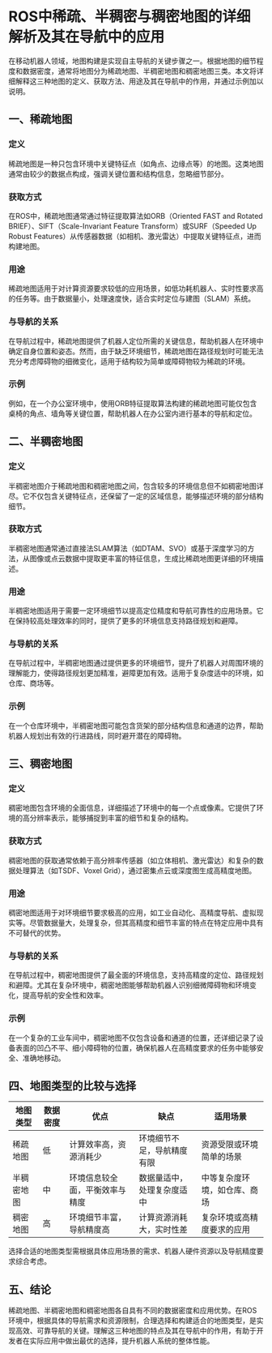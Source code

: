 # ROS中稀疏、半稠密与稠密地图的详细解析及其在导航中的应用

在移动机器人领域，地图构建是实现自主导航的关键步骤之一。根据地图的细节程度和数据密度，通常将地图分为稀疏地图、半稠密地图和稠密地图三类。本文将详细解释这三种地图的定义、获取方法、用途及其在导航中的作用，并通过示例加以说明。

## 一、稀疏地图

### 定义
稀疏地图是一种只包含环境中关键特征点（如角点、边缘点等）的地图。这类地图通常由较少的数据点构成，强调关键位置和结构信息，忽略细节部分。

### 获取方式
在ROS中，稀疏地图通常通过特征提取算法如ORB（Oriented FAST and Rotated BRIEF）、SIFT（Scale-Invariant Feature Transform）或SURF（Speeded Up Robust Features）从传感器数据（如相机、激光雷达）中提取关键特征点，进而构建地图。

### 用途
稀疏地图适用于对计算资源要求较低的应用场景，如低功耗机器人、实时性要求高的任务等。由于数据量小，处理速度快，适合实时定位与建图（SLAM）系统。

### 与导航的关系

在导航过程中，稀疏地图提供了机器人定位所需的关键信息，帮助机器人在环境中确定自身位置和姿态。然而，由于缺乏环境细节，稀疏地图在路径规划时可能无法充分考虑障碍物的细微变化，适用于结构较为简单或障碍物较为稀疏的环境。

### 示例
例如，在一个办公室环境中，使用ORB特征提取算法构建的稀疏地图可能仅包含桌椅的角点、墙角等关键位置，帮助机器人在办公室内进行基本的导航和定位。

## 二、半稠密地图

### 定义
半稠密地图介于稀疏地图和稠密地图之间，包含较多的环境信息但不如稠密地图详尽。它不仅包含关键特征点，还保留了一定的区域信息，能够描述环境的部分结构细节。

### 获取方式
半稠密地图通常通过直接法SLAM算法（如DTAM、SVO）或基于深度学习的方法，从图像或点云数据中提取更丰富的特征信息，生成比稀疏地图更详细的环境描述。

### 用途
半稠密地图适用于需要一定环境细节以提高定位精度和导航可靠性的应用场景。它在保持较高处理效率的同时，提供了更多的环境信息支持路径规划和避障。

### 与导航的关系
在导航过程中，半稠密地图通过提供更多的环境细节，提升了机器人对周围环境的理解能力，使得路径规划更加精准，避障更加有效。适用于复杂度适中的环境，如仓库、商场等。

### 示例
在一个仓库环境中，半稠密地图可能包含货架的部分结构信息和通道的边界，帮助机器人规划出有效的行进路线，同时避开潜在的障碍物。

## 三、稠密地图

### 定义
稠密地图包含环境的全面信息，详细描述了环境中的每一个点或像素。它提供了环境的高分辨率表示，能够捕捉到丰富的细节和复杂的结构。

### 获取方式
稠密地图的获取通常依赖于高分辨率传感器（如立体相机、激光雷达）和复杂的数据处理算法（如TSDF、Voxel Grid），通过密集点云或深度图生成高精度地图。

### 用途
稠密地图适用于对环境细节要求极高的应用，如工业自动化、高精度导航、虚拟现实等。尽管数据量大，处理复杂，但其高精度和细节丰富的特点在特定应用中具有不可替代的优势。

### 与导航的关系
在导航过程中，稠密地图提供了最全面的环境信息，支持高精度的定位、路径规划和避障。尤其在复杂环境中，稠密地图能够帮助机器人识别细微障碍物和环境变化，提高导航的安全性和效率。

### 示例
在一个复杂的工业车间中，稠密地图不仅包含设备和通道的位置，还详细记录了设备表面的凹凸不平、细小障碍物的位置，确保机器人在高精度要求的任务中能够安全、准确地移动。

## 四、地图类型的比较与选择

| 地图类型   | 数据密度 | 优点                           | 缺点                       | 适用场景                     |
| ---------- | -------- | ------------------------------ | -------------------------- | ---------------------------- |
| 稀疏地图   | 低       | 计算效率高，资源消耗少         | 环境细节不足，导航精度有限 | 资源受限或环境简单的场景     |
| 半稠密地图 | 中       | 环境信息较全面，平衡效率与精度 | 数据量适中，处理复杂度适中 | 中等复杂度环境，如仓库、商场 |
| 稠密地图   | 高       | 环境细节丰富，导航精度高       | 计算资源消耗大，实时性差   | 复杂环境或高精度要求的应用   |

选择合适的地图类型需根据具体应用场景的需求、机器人硬件资源以及导航精度要求综合考虑。

## 五、结论

稀疏地图、半稠密地图和稠密地图各自具有不同的数据密度和应用优势。在ROS环境中，根据具体的导航需求和资源限制，合理选择和构建适合的地图类型，是实现高效、可靠导航的关键。理解这三种地图的特点及其在导航中的作用，有助于开发者在实际应用中做出最优的选择，提升机器人系统的整体性能。